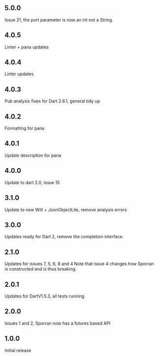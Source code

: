 ## 5.0.0
Issue 21, the port parameter is now an int not a String.

## 4.0.5
Linter + pana updates

## 4.0.4
Linter updates

## 4.0.3
Pub analysis fixes for Dart 2.6.1, general tidy up

## 4.0.2
Formatting for pana

## 4.0.1
Update description for pana

## 4.0.0
Update to dart 2.0, issue 15

## 3.1.0
Update to new Wilt + JsonObjectLite, remove analysis errors

## 3.0.0

Updates ready for Dart 2, remove the completion interface.

## 2.1.0

Updates for issues 7, 5, 6, 8 and 4
Note that issue 4 changes how Sporran is constructed and is thus 
breaking.

## 2.0.1

Updates for DartV1.5.3, all tests running

## 2.0.0

Issues 1 and 2, Sporran now has a futures based API

## 1.0.0

Initial release